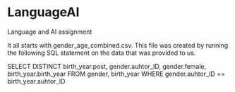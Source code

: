 # LanguageAI
Language and AI assignment

It all starts with gender_age_combined.csv. This file was created by running the following SQL statement on the data that was provided to us.

SELECT DISTINCT birth_year.post, gender.auhtor_ID, gender.female, birth_year.birth_year
FROM gender, birth_year
WHERE gender.auhtor_ID == birth_year.auhtor_ID


